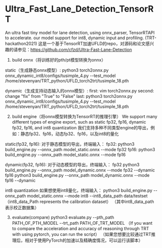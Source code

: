 # Ultra_Fast_Lane_Detection_TensorRT
An ultra fast tiny model for lane detection, using onnx_parser, TensorRTAPI to accelerate. our model support for int8, dynamic input and profiling. (TRT-hackathon2021)
这是一个基于TensorRT加速UFLD的repo，对源码和论文感兴趣的请参见：https://github.com/cfzd/Ultra-Fast-Lane-Detection



1. build onnx（将训练好的pth/pt模型转换为onnx）




static（生成静态onnx模型）:
python3 torch2onnx.py onnx_dynamic_int8/configs/tusimple_4.py --test_model /home/stevenyan/TRT_python/UFLD_torch2trt/tusimple_18.pth




dynamic（生成支持动态输入的onnx模型）:
first: vim torch2onnx.py
second: change "fix" from "True" to "False"
last: python3 torch2onnx.py onnx_dynamic_int8/configs/tusimple_4.py --test_model /home/stevenyan/TRT_python/UFLD_torch2trt/tusimple_18.pth






2. build engine（将onnx模型转换为TensorRT的推理引擎）
We support many different types of engine export, such as static fp32, fp16, dynamic fp32, fp16, and int8 quantization
我们支持多种不同类型engine的导出，例如：静态fp32、fp16，动态fp32、fp16，以及int8的量化




static(fp32, fp16):
对于静态模型的导出，终端输入：
fp32:
python3 build_engine.py --onnx_path model_static.onnx --mode fp32
fp16:
python3 build_engine.py --onnx_path model_static.onnx --mode fp16




dynamic(fp32, fp16):
对于动态模型的导出，终端输入：
fp32
python3 build_engine.py --onnx_path model_dynamic.onnx --mode fp32 --dynamic
fp16
python3 build_engine.py --onnx_path model_dynamic.onnx --mode fp16 --dynamic




int8 quantization
如果想使用int8量化，终端输入：
python3 build_engine.py --onnx_path model_static.onnx --mode int8 --int8_data_path data/testset
（int8_data_Path represents the calibration dataset）
（其中int8_data_path表示校正数据集）




3. evaluate(compare)
python3 evaluate.py --pth_path PATH_OF_PTH_MODEL --trt_path PATH_OF_TRT_MODEL
（If you want to compare the acceleration and accuracy of reasoning through TRT with using pytorch, you can run the script）
（如果您想要比较通过TRT推理后，相对于使用PyTorch的加速以及精确度情况，可以运行该脚本）
